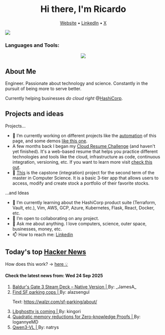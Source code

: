 
<!-- This is an HTML comment in your markdown file -->

<h1 align="center">Hi there, I'm Ricardo</h1>
<p align="center">
  <a href="https://ricardorompar.com" target="_blank">Website</a> •
  <a href="https://www.linkedin.com/in/ricardorompar/" target="_blank">LinkedIn</a> •
  <a href="https://twitter.com/ricardorompar" target="_blank">X</a>
</p>
<img src="https://badges.pufler.dev/visits/{ricardorompar}/{ricardorompar}"/>

<h3 align="left">Languages and Tools:</h3>
<p align="center">
  <a href="https://skillicons.dev" target="_blank">
    <img src="https://skillicons.dev/icons?i=terraform,aws,gcp,azure,git,python,kubernetes,react,js,docker,ubuntu" />
  </a>
</p>

<h2>About Me</h2>
Engineer. Passionate about technology and science. Constantly in the pursuit of being more to serve better.

Currently helping businesses <i>do cloud right</i> @<a href="https://github.com/hashicorp" target="_blank">HashiCorp</a>.

<h2>Projects and ideas</h2>
Projects...
<ul>
  <li>🔭 I’m currently working on different projects like the <a href="https://github.com/ricardorompar/ricardorompar/blob/main/automate.py">automation</a> of this page, and some demos <a href="https://github.com/ricardorompar/boundary-ansible-demo">like this one</a>.
  </li>

  <li >A few months back I began my <a href="https://github.com/ricardorompar/cloudResumeChallenge">Cloud Resume Challenge</a> (and haven't yet finished). It's a web-based resume that helps you practice different technologies and tools like the cloud, infrastructure as code, continuous integration, versioning, etc. If you want to learn more visit <a href="https://cloudresumechallenge.dev/docs/the-challenge/aws/" target="_blank">check this out</a>.
  </li>

  <li>🔭 <a href="https://github.com/ricardorompar/capstoneT2">This</a> is the capstone (integration) project for the second term of the master in Computer Science. It is a basic 3-tier app that allows users to access, modify and create stock a portfolio of their favorite stocks.
  </li>
</ul>
...and Ideas
<ul>
  <li>🌱 I’m currently learning about the HashiCorp product suite (Terraform, Vault, etc.), Vim, AWS, GCP, Azure, Kubernetes, Flask, React, Docker, etc.
  </li>
  <li>👯 I’m open to collaborating on any project.</li>
  <li>💬 Ask me about anything. I love computers, science, outer space, businesses, money, etc.</li>
  <li>📫 How to reach me: <a href="https://www.linkedin.com/in/ricardorompar/" target="_blank">Linkedin</a></li>
</ul>

<h2>Today's top <a href='https://news.ycombinator.com/' target="_blank">Hacker News</a></h2>
How does this work? -> <a href='./AUTOMATIC.md'>here 💡</a>

<h4>Check the latest news from: Wed 24 Sep 2025</h4>
<ol>
<li>
    <a href=https://larian.com/support/faqs/steam-deck-native-version_121 target="_blank">
        Baldur's Gate 3 Steam Deck – Native Version |
    </a>
    By: _JamesA_
</li>

<li>
    <a href=https://walzr.com/sf-parking/ target="_blank">
        Find SF parking cops |
    </a>
    By: alazsengul
</li>

<p>
Text: <a href="https:&#x2F;&#x2F;walzr.com&#x2F;sf-parking&#x2F;about&#x2F;" rel="nofollow">https:&#x2F;&#x2F;walzr.com&#x2F;sf-parking&#x2F;about&#x2F;</a> </br>
</p>

<li>
    <a href=https://mitchellh.com/writing/libghostty-is-coming target="_blank">
        Libghostty is coming |
    </a>
    By: kingori
</li>

<li>
    <a href=https://github.com/logannye/space-efficient-zero-knowledge-proofs target="_blank">
        Quadratic memory reductions for Zero-knowledge Proofs |
    </a>
    By: logannyeMD
</li>

<li>
    <a href=https://qwen.ai/blog?id=99f0335c4ad9ff6153e517418d48535ab6d8afef&from=research.latest-advancements-list target="_blank">
        Qwen3-VL |
    </a>
    By: natrys
</li>
</ol>
